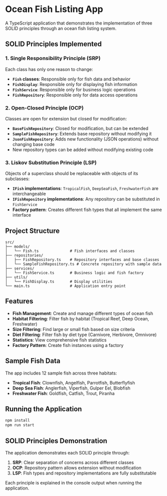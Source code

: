 # Ocean Fish Listing App

A TypeScript application that demonstrates the implementation of three SOLID principles through an ocean fish listing system.

## SOLID Principles Implemented

### 1. Single Responsibility Principle (SRP)
Each class has only one reason to change:

- **`Fish` classes**: Responsible only for fish data and behavior
- **`FishDisplay`**: Responsible only for displaying fish information
- **`FishService`**: Responsible only for business logic operations
- **`FishRepository`**: Responsible only for data access operations

### 2. Open-Closed Principle (OCP)
Classes are open for extension but closed for modification:

- **`BaseFishRepository`**: Closed for modification, but can be extended
- **`SampleFishRepository`**: Extends base repository without modifying it
- **`JsonFishRepository`**: Adds new functionality (JSON operations) without changing base code
- New repository types can be added without modifying existing code

### 3. Liskov Substitution Principle (LSP)
Objects of a superclass should be replaceable with objects of its subclasses:

- **`IFish` implementations**: `TropicalFish`, `DeepSeaFish`, `FreshwaterFish` are interchangeable
- **`IFishRepository` implementations**: Any repository can be substituted in `FishService`
- **Factory pattern**: Creates different fish types that all implement the same interface

## Project Structure

```
src/
├── models/
│   └── Fish.ts              # Fish interfaces and classes
├── repositories/
│   ├── FishRepository.ts    # Repository interfaces and base classes
│   └── SampleFishRepository.ts # Concrete repository with sample data
├── services/
│   └── FishService.ts       # Business logic and fish factory
├── utils/
│   └── FishDisplay.ts       # Display utilities
└── main.ts                  # Application entry point
```

## Features

- **Fish Management**: Create and manage different types of ocean fish
- **Habitat Filtering**: Filter fish by habitat (Tropical Reef, Deep Ocean, Freshwater)
- **Size Filtering**: Find large or small fish based on size criteria
- **Diet Filtering**: Filter fish by diet type (Carnivore, Herbivore, Omnivore)
- **Statistics**: View comprehensive fish statistics
- **Factory Pattern**: Create fish instances using a factory

## Sample Fish Data

The app includes 12 sample fish across three habitats:
- **Tropical Fish**: Clownfish, Angelfish, Parrotfish, Butterflyfish
- **Deep Sea Fish**: Anglerfish, Viperfish, Gulper Eel, Blobfish
- **Freshwater Fish**: Goldfish, Catfish, Trout, Piranha

## Running the Application

```bash
npm install
npm run start
```

## SOLID Principles Demonstration

The application demonstrates each SOLID principle through:

1. **SRP**: Clear separation of concerns across different classes
2. **OCP**: Repository pattern allows extension without modification
3. **LSP**: Fish types and repository implementations are fully substitutable

Each principle is explained in the console output when running the application.
